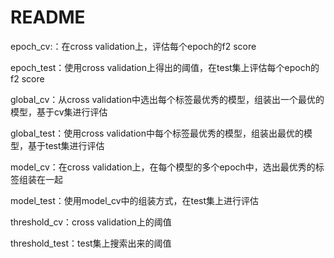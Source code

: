 # README

epoch_cv:：在cross validation上，评估每个epoch的f2 score

epoch_test：使用cross validation上得出的阈值，在test集上评估每个epoch的f2 score

global_cv：从cross validation中选出每个标签最优秀的模型，组装出一个最优的模型，基于cv集进行评估

global_test：使用cross validation中每个标签最优秀的模型，组装出最优的模型，基于test集进行评估

model_cv：在cross validation上，在每个模型的多个epoch中，选出最优秀的标签组装在一起

model_test：使用model_cv中的组装方式，在test集上进行评估

threshold_cv：cross validation上的阈值

threshold_test：test集上搜索出来的阈值

